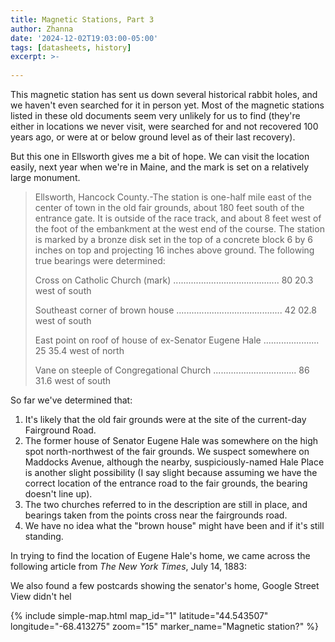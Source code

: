 ```yaml
---
title: Magnetic Stations, Part 3
author: Zhanna
date: '2024-12-02T19:03:00-05:00'
tags: [datasheets, history]
excerpt: >-
  
---
```


This magnetic station has sent us down several historical rabbit holes, and we haven't even searched for it in person yet. Most of the magnetic stations listed in these old documents seem very unlikely for us to find (they're either in locations we never visit, were searched for and not recovered 100 years ago, or were at or below ground level as of their last recovery). 

But this one in Ellsworth gives me a bit of hope. We can visit the location easily, next year when we're in Maine, and the mark is set on a relatively large monument. 

> Ellsworth, Hancock County.-The station is one-half mile east of the center of town in the old fair grounds, about 
180 feet south of the entrance gate. It is outside of the race track, and about 8 feet west of the foot of the embankment 
at the west end of the course. The station is marked by a bronze disk set in the top of a concrete block 6 by 6 inches 
on top and projecting 16 inches above ground. The following true bearings were determined: 
>
> Cross on Catholic Church (mark) .......................................... 80 20.3 west of south 
>
> Southeast corner of brown house .......................................... 42 02.8 west of south
> 
> East point on roof of house of ex-Senator Eugene Hale ...................... 25 35.4 west of north 
>
> Vane on steeple of Congregational Church ................................. 86 31.6 west of south 

So far we've determined that:

1. It's likely that the old fair grounds were at the site of the current-day Fairground Road.
2. The former house of Senator Eugene Hale was somewhere on the high spot north-northwest of the fair grounds. We suspect somewhere on Maddocks Avenue, although the nearby, suspiciously-named Hale Place is another slight possibility (I say slight because assuming we have the correct location of the entrance road to the fair grounds, the bearing doesn't line up).
3. The two churches referred to in the description are still in place, and bearings taken from the points cross near the fairgrounds road.
4. We have no idea what the "brown house" might have been and if it's still standing.

In trying to find the location of Eugene Hale's home, we came across the following article from _The New York Times_, July 14, 1883:


We also found a few postcards showing the senator's home, Google Street View didn't hel

{% include simple-map.html map_id="1" latitude="44.543507" longitude="-68.413275" zoom="15" marker_name="Magnetic station?"  %}

